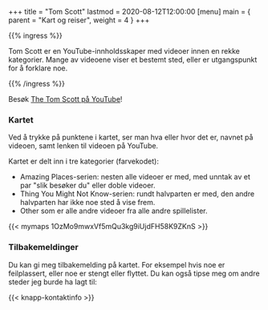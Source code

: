 +++
title = "Tom Scott"
lastmod = 2020-08-12T12:00:00
[menu]
main = { parent = "Kart og reiser", weight = 4 }
+++

{{% ingress %}}

Tom Scott er en YouTube-innholdsskaper med videoer innen en rekke kategorier. Mange av
videoene viser et bestemt sted, eller er utgangspunkt for å forklare noe.

{{% /ingress %}}  

Besøk [The Tom Scott på YouTube](https://youtube.com/TomScottGo)!

### Kartet

Ved å trykke på punktene i kartet, ser man hva eller hvor det er, navnet på videoen, samt
lenken til videoen på YouTube.

Kartet er delt inn i tre kategorier (farvekodet):

- Amazing Places-serien: nesten alle videoer er med, med unntak av et par "slik besøker du"
  eller doble videoer.
- Thing You Might Not Know-serien: rundt halvparten er med, den andre halvparten har ikke noe
  sted å vise frem.
- Other som er alle andre videoer fra alle andre spillelister.

{{< mymaps 1OzMo9mwxVf5mQu3kg9iUjdFH58K9ZKnS >}}

### Tilbakemeldinger

Du kan gi meg tilbakemelding på kartet. For eksempel hvis noe er feilplassert,
eller noe er stengt eller flyttet. Du kan også tipse meg om andre steder jeg burde ha lagt til:

{{< knapp-kontaktinfo >}}
